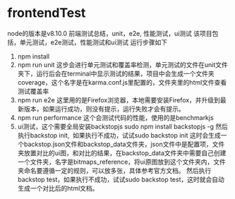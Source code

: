 # frontendTest
node的版本是v8.10.0
前端测试总结，unit，e2e, 性能测试，ui测试
该项目包括，单元测试，e2e测试，性能测试和ui测试
运行步骤如下
1. npm install
2. npm run unit
这步会进行单元测试和覆盖率检测，单元测试的文件在unit文件夹下，运行后会在terminal中显示测试的结果，项目中会生成一个文件夹coverage，这个名字是在karma.conf.js里配置的，文件夹里的html文件查看测试覆盖率
3. npm run e2e
这里用的是Firefox浏览器，本地需要安装Firefox，并升级到最新版本，如果运行成功，则没有提示，运行失败才会有提示。
4. npm run performance
这个会测试代码的性能，使用的是benchmarkjs
5. ui测试，这个需要全局安装backstopjs
sudo npm install backstopjs -g
然后执行backstop init,  如果执行不成功，试试sudo backstop init
这时会生成一个backstop.json文件和backstop_data文件夹，json文件中是配置项，文件夹放置对比的ui图，和对比的结果，在backstop_data文件夹中需要自己创建一个文件夹，名字是bitmaps_reference，将ui原图放到这个文件夹内，文件夹命名要遵循一定的规则，可以放多张，具体参考官方文档。
然后执行 backstop test，如果执行不成功，试试sudo backstop test，这时就会自动生成一个对比后的html文档。
